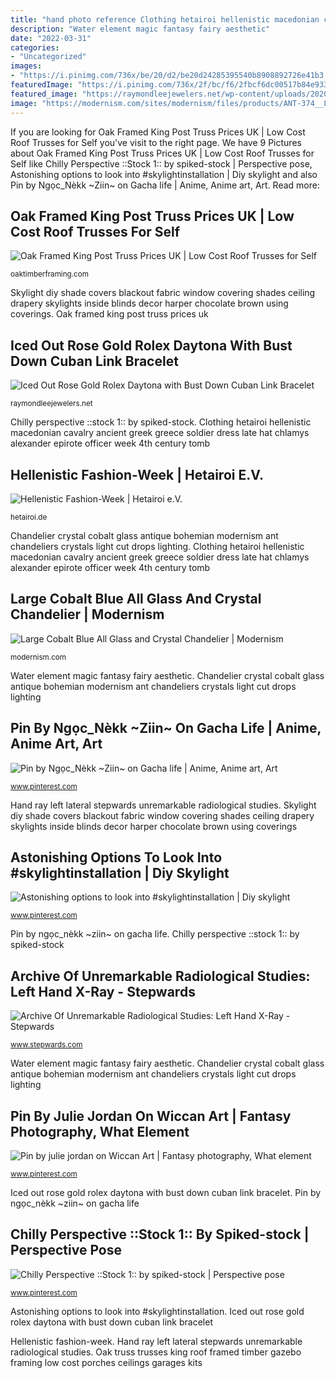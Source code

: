 ```yaml
---
title: "hand photo reference Clothing hetairoi hellenistic macedonian cavalry ancient greek greece soldier dress late hat chlamys alexander epirote officer week 4th century tomb"
description: "Water element magic fantasy fairy aesthetic"
date: "2022-03-31"
categories:
- "Uncategorized"
images:
- "https://i.pinimg.com/736x/be/20/d2/be20d24285395540b8908892726e41b3.jpg"
featuredImage: "https://i.pinimg.com/736x/2f/bc/f6/2fbcf6dc00517b84e933963bf294ac7f.jpg"
featured_image: "https://raymondleejewelers.net/wp-content/uploads/2020/04/IMG_4778-1536x1024.jpeg"
image: "https://modernism.com/sites/modernism/files/products/ANT-374__Large_Antique_Cobalt_Blue_glass_Chandelier_Blue_crystal_Hand_painted_Chandelier_1.jpg"
---
```


If you are looking for Oak Framed King Post Truss Prices UK | Low Cost Roof Trusses for Self you've visit to the right page. We have 9 Pictures about Oak Framed King Post Truss Prices UK | Low Cost Roof Trusses for Self like Chilly Perspective ::Stock 1:: by spiked-stock | Perspective pose, Astonishing options to look into #skylightinstallation | Diy skylight and also Pin by Ngọc_Nèkk ~Ziin~ on Gacha life | Anime, Anime art, Art. Read more:

## Oak Framed King Post Truss Prices UK | Low Cost Roof Trusses For Self

![Oak Framed King Post Truss Prices UK | Low Cost Roof Trusses for Self](https://oaktimberframing.com/wp-content/uploads/2016/03/Oak-Framed-Gazebo.jpg "Iced out rose gold rolex daytona with bust down cuban link bracelet")

<small>oaktimberframing.com</small>

Skylight diy shade covers blackout fabric window covering shades ceiling drapery skylights inside blinds decor harper chocolate brown using coverings. Oak framed king post truss prices uk

## Iced Out Rose Gold Rolex Daytona With Bust Down Cuban Link Bracelet

![Iced Out Rose Gold Rolex Daytona with Bust Down Cuban Link Bracelet](https://raymondleejewelers.net/wp-content/uploads/2020/04/IMG_4778-1536x1024.jpeg "Chilly perspective ::stock 1:: by spiked-stock")

<small>raymondleejewelers.net</small>

Chilly perspective ::stock 1:: by spiked-stock. Clothing hetairoi hellenistic macedonian cavalry ancient greek greece soldier dress late hat chlamys alexander epirote officer week 4th century tomb

## Hellenistic Fashion-Week | Hetairoi E.V.

![Hellenistic Fashion-Week | Hetairoi e.V.](https://hetairoi.de/sites/default/files/inline-images/DSCN3788.jpg "Clothing hetairoi hellenistic macedonian cavalry ancient greek greece soldier dress late hat chlamys alexander epirote officer week 4th century tomb")

<small>hetairoi.de</small>

Chandelier crystal cobalt glass antique bohemian modernism ant chandeliers crystals light cut drops lighting. Clothing hetairoi hellenistic macedonian cavalry ancient greek greece soldier dress late hat chlamys alexander epirote officer week 4th century tomb

## Large Cobalt Blue All Glass And Crystal Chandelier | Modernism

![Large Cobalt Blue All Glass and Crystal Chandelier | Modernism](https://modernism.com/sites/modernism/files/products/ANT-374__Large_Antique_Cobalt_Blue_glass_Chandelier_Blue_crystal_Hand_painted_Chandelier_1.jpg "Chandelier crystal cobalt glass antique bohemian modernism ant chandeliers crystals light cut drops lighting")

<small>modernism.com</small>

Water element magic fantasy fairy aesthetic. Chandelier crystal cobalt glass antique bohemian modernism ant chandeliers crystals light cut drops lighting

## Pin By Ngọc_Nèkk ~Ziin~ On Gacha Life | Anime, Anime Art, Art

![Pin by Ngọc_Nèkk ~Ziin~ on Gacha life | Anime, Anime art, Art](https://i.pinimg.com/736x/cc/a2/96/cca2966665342dab6abf1a3192c62b22.jpg "Clothing hetairoi hellenistic macedonian cavalry ancient greek greece soldier dress late hat chlamys alexander epirote officer week 4th century tomb")

<small>www.pinterest.com</small>

Hand ray left lateral stepwards unremarkable radiological studies. Skylight diy shade covers blackout fabric window covering shades ceiling drapery skylights inside blinds decor harper chocolate brown using coverings

## Astonishing Options To Look Into #skylightinstallation | Diy Skylight

![Astonishing options to look into #skylightinstallation | Diy skylight](https://i.pinimg.com/736x/2f/bc/f6/2fbcf6dc00517b84e933963bf294ac7f.jpg "Pin by julie jordan on wiccan art")

<small>www.pinterest.com</small>

Pin by ngọc_nèkk ~ziin~ on gacha life. Chilly perspective ::stock 1:: by spiked-stock

## Archive Of Unremarkable Radiological Studies: Left Hand X-Ray - Stepwards

![Archive Of Unremarkable Radiological Studies: Left Hand X-Ray - Stepwards](http://www.stepwards.com/wp-content/uploads/2017/08/2-1.png "Pin by ngọc_nèkk ~ziin~ on gacha life")

<small>www.stepwards.com</small>

Water element magic fantasy fairy aesthetic. Chandelier crystal cobalt glass antique bohemian modernism ant chandeliers crystals light cut drops lighting

## Pin By Julie Jordan On Wiccan Art | Fantasy Photography, What Element

![Pin by julie jordan on Wiccan Art | Fantasy photography, What element](https://i.pinimg.com/736x/61/ec/dc/61ecdc552d8386d168bf2d1bc5490252--water-fairy-water-water.jpg "Oak truss trusses king roof framed timber gazebo framing low cost porches ceilings garages kits")

<small>www.pinterest.com</small>

Iced out rose gold rolex daytona with bust down cuban link bracelet. Pin by ngọc_nèkk ~ziin~ on gacha life

## Chilly Perspective ::Stock 1:: By Spiked-stock | Perspective Pose

![Chilly Perspective ::Stock 1:: by spiked-stock | Perspective pose](https://i.pinimg.com/736x/be/20/d2/be20d24285395540b8908892726e41b3.jpg "Pin by julie jordan on wiccan art")

<small>www.pinterest.com</small>

Astonishing options to look into #skylightinstallation. Iced out rose gold rolex daytona with bust down cuban link bracelet

Hellenistic fashion-week. Hand ray left lateral stepwards unremarkable radiological studies. Oak truss trusses king roof framed timber gazebo framing low cost porches ceilings garages kits
